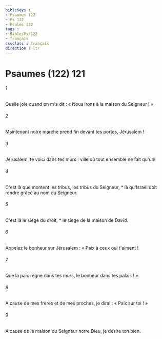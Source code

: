 ```yaml
---
bibleKeys : 
- Psaumes 122
- Ps 122
- Psalms 122
tags : 
- Bible/Ps/122
- français
cssclass : français
direction : ltr
---
```


# Psaumes (122) 121

###### 1
Quelle joie quand on m'a dit : « Nous irons à la maison du Seigneur ! »
###### 2
Maintenant notre marche prend fin devant tes portes, Jérusalem !
###### 3
Jérusalem, te voici dans tes murs : ville où tout ensemble ne fait qu'un!
###### 4
C'est là que montent les tribus, les tribus du Seigneur, * là qu'Israël doit rendre grâce au nom du Seigneur.
###### 5
C'est là le siège du droit, * le siège de la maison de David.
###### 6
Appelez le bonheur sur Jérusalem : « Paix à ceux qui t'aiment !
###### 7
Que la paix règne dans tes murs, le bonheur dans tes palais ! »
###### 8
A cause de mes frères et de mes proches, je dirai : « Paix sur toi ! »
###### 9
A cause de la maison du Seigneur notre Dieu, je désire ton bien.
